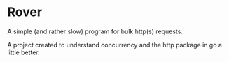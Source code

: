 # Rover
A simple (and rather slow) program for bulk http(s) requests.


A project created to understand concurrency and the http package in go a little better.
